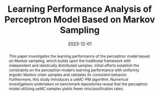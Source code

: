 ---
title: "Learning Performance Analysis of Perceptron Model Based on Markov Sampling"
date: 2023-12-01
publishDate: 2023-12-05T20:13:52.623034Z
authors: [Shulan Hu，"Zhiyong Qian"，"Renhe Wang", "Xinyu Wang"]
publication_types: ["2"]
abstract: "This paper investigates the learning performance of the perceptron model based on 	Markov sampling, which builds upon the traditional framework with independent and identically 	distributed samples. Initial efforts establish the constraints on the perceptron model’s learning 	performance with uniformly ergodic Markov chain samples and validates its consistent behavior. 	Furthermore, this study introduces a ueMC-PM algorithm. Numerical investigations undertaken 	on benchmark repositories reveal that the perceptron model utilizing ueMC samples yields fewer 	misclassification rates."
featured: false
image:
  preview_only: true
publication: "*Acta Mathematicae Applicatae Sinica (Chinese Series)*"
url_pdf: "https://link.oversea.cnki.net/doi/10.20142/j.cnki.amas.202401051"
doi: "https://doi.org/10.20142/j.cnki.amas.202401051"
---